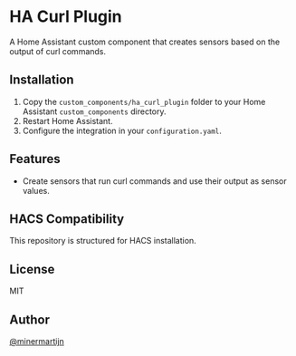 # HA Curl Plugin

A Home Assistant custom component that creates sensors based on the output of curl commands.

## Installation

1. Copy the `custom_components/ha_curl_plugin` folder to your Home Assistant `custom_components` directory.
2. Restart Home Assistant.
3. Configure the integration in your `configuration.yaml`.

## Features
- Create sensors that run curl commands and use their output as sensor values.

## HACS Compatibility
This repository is structured for HACS installation.

## License
MIT

## Author
[@minermartijn](https://github.com/minermartijn)
